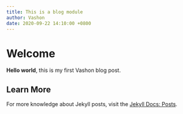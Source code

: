```yaml
---
title: This is a blog module
author: Vashon
date: 2020-09-22 14:10:00 +0800
---
```


# Welcome

**Hello world**, this is my first Vashon blog post.

## Learn More

For more knowledge about Jekyll posts, visit the [Jekyll Docs: Posts](https://jekyllrb.com/docs/posts/).

